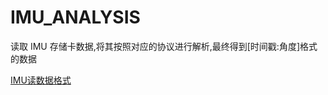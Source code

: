 # IMU_ANALYSIS

读取 IMU 存储卡数据,将其按照对应的协议进行解析,最终得到[时间戳:角度]格式的数据

[IMU读数据格式](https://wit-motion.yuque.com/wumwnr/ltst03/vl3tpy?#tBLhV)
